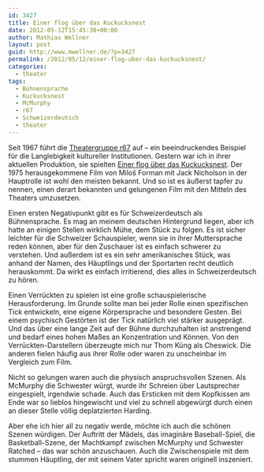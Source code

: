 ```yaml
---
id: 3427
title: Einer flog über das Kuckucksnest
date: 2012-05-12T15:45:38+00:00
author: Mathias Wellner
layout: post
guid: http://www.mwellner.de/?p=3427
permalink: /2012/05/12/einer-flog-uber-das-kuckucksnest/
categories:
  - theater
tags:
  - Bühnensprache
  - Kuckucksnest
  - McMurphy
  - r67
  - Schweizerdeutsch
  - theater
---
```

Seit 1967 führt die [Theatergruppe r67](http://www.r67.ch) auf &ndash; ein beeindruckendes Beispiel für die Langlebigkeit kultureller Institutionen. Gestern war ich in ihrer aktuellen Produktion, sie spielten [Einer flog über das Kuckucksnest](http://de.wikipedia.org/wiki/Einer_flog_%C3%BCber_das_Kuckucksnest). Der 1975 herausgekommene Film von Miloš Forman mit Jack Nicholson in der Hauptrolle ist wohl den meisten bekannt. Und so ist es äußerst tapfer zu nennen, einen derart bekannten und gelungenen Film mit den Mitteln des Theaters umzusetzen. 

Einen ersten Negativpunkt gibt es für Schweizerdeutsch als Bühnensprache. Es mag an meinem deutschen Hintergrund liegen, aber ich hatte an einigen Stellen wirklich Mühe, dem Stück zu folgen. Es ist sicher leichter für die Schweizer Schauspieler, wenn sie in ihrer Muttersprache reden können, aber für den Zuschauer ist es einfach schwerer zu verstehen. Und außerdem ist es ein sehr amerikanisches Stück, was anhand der Namen, des Häuptlings und der Sportarten recht deutlich herauskommt. Da wirkt es einfach irritierend, dies alles in Schweizerdeutsch zu hören. 

Einen Verrückten zu spielen ist eine große schauspielerische Herausforderung. Im Grunde sollte man bei jeder Rolle einen spezifischen Tick entwickeln, eine eigene Körpersprache und besondere Gesten. Bei einem psychisch Gestörten ist der Tick natürlich viel stärker ausgeprägt. Und das über eine lange Zeit auf der Bühne durchzuhalten ist anstrengend und bedarf eines hohen Maßes an Konzentration und Können. Von den Verrückten-Darstellern überzeugte mich nur Thom Küng als Cheswick. Die anderen fielen häufig aus ihrer Rolle oder waren zu unscheinbar im Vergleich zum Film. 

Nicht so gelungen waren auch die physisch anspruchsvollen Szenen. Als McMurphy die Schwester würgt, wurde ihr Schreien über Lautsprecher eingespielt, irgendwie schade. Auch das Ersticken mit dem Kopfkissen am Ende war so lieblos hingewischt und viel zu schnell abgewürgt durch einen an dieser Stelle völlig deplatzierten Harding. 

Aber ehe ich hier all zu negativ werde, möchte ich auch die schönen Szenen würdigen. Der Auftritt der Mädels, das imaginäre Baseball-Spiel, die Basketball-Szene, der Machtkampf zwischen McMurphy und Schwester Ratched &ndash; das war schön anzuschauen. Auch die Zwischenspiele mit dem stummen Häuptling, der mit seinem Vater spricht waren originell inszeniert.